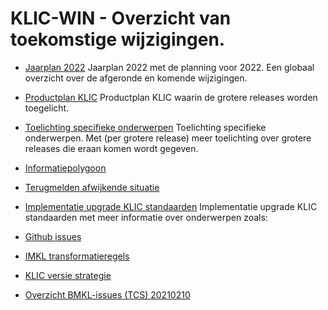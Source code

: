 ﻿# KLIC-WIN - Overzicht van toekomstige wijzigingen.

* [Jaarplan 2022](../../master/Toekomstige%20wijzigingen/Jaarplan%202022.pdf) Jaarplan 2022 met de planning voor 2022. Een globaal overzicht over de afgeronde en komende wijzigingen.
* [Productplan KLIC](../../master/Toekomstige%20wijzigingen/Productplan%20KLIC.pdf) Productplan KLIC waarin de grotere releases worden toegelicht.

* [Toelichting specifieke onderwerpen](../../master/Toekomstige%20wijzigingen/Toelichting%20specifieke%20onderwerpen) Toelichting specifieke onderwerpen. Met (per grotere release) meer toelichting over grotere releases die eraan komen wordt gegeven. 
- [Informatiepolygoon](../../master/Toekomstige%20wijzigingen/Toelichting%20specifieke%20onderwerpen/Informatiepolygoon)
- [Terugmelden afwijkende situatie](../../master/Toekomstige%20wijzigingen/Toelichting%20specifieke%20onderwerpen/Terugmelden%20Afwijkende%20Situatie)

- [Implementatie upgrade KLIC standaarden](../../master/Toekomstige%20wijzigingen/Toelichting%20specifieke%20onderwerpen/Implementatie%20upgrade%20KLIC%20standaarden) Implementatie upgrade KLIC standaarden met meer informatie over onderwerpen zoals: 
- [Github issues](../../master/Toekomstige%20wijzigingen/Toelichting%20specifieke%20onderwerpen/Implementatie%20upgrade%20KLIC%20standaarden/Upgrade%20KLIC%20standaarden%20GitHub%20geregistreerde%20issues%2020210210.pdf)
- [IMKL transformatieregels](../../master/Toekomstige%20wijzigingen/Toelichting%20specifieke%20onderwerpen/Implementatie%20upgrade%20KLIC%20standaarden/IMKL%20transformatieregels%20(TCS)%20v1.1.pdf)
- [KLIC versie strategie](../../master/Toekomstige%20wijzigingen/Toelichting%20specifieke%20onderwerpen/Implementatie%20upgrade%20KLIC%20standaarden/KLIC%20versie%20update%20strategie%20(TCS).pdf)  
- [Overzicht BMKL-issues (TCS) 20210210](../../master/Toekomstige%20wijzigingen/Toelichting%20specifieke%20onderwerpen/Implementatie%20upgrade%20KLIC%20standaarden/Overzicht%20BMKL-issues%20(TCS)%2020210210.xlsx)
